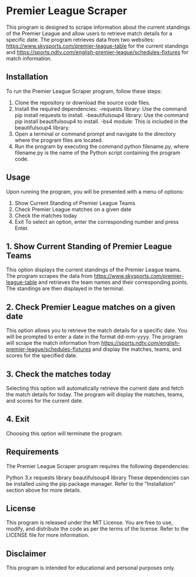 # Premier League Scraper
This program is designed to scrape information about the current standings of the Premier League and allow users to retrieve match details for a specific date. The program retrieves data from two websites: https://www.skysports.com/premier-league-table for the current standings and https://sports.ndtv.com/english-premier-league/schedules-fixtures for match information. 

## Installation
To run the Premier League Scraper program, follow these steps:

1. Clone the repository or download the source code files.
2. Install the required dependencies:
   -requests library: Use the command pip install requests to install.
   -beautifulsoup4 library: Use the command pip install beautifulsoup4 to install.
   -bs4 module: This is included in the beautifulsoup4 library.
3. Open a terminal or command prompt and navigate to the directory where the program files are located.
4. Run the program by executing the command python filename.py, where filename.py is the name of the Python script containing the program code.

## Usage
Upon running the program, you will be presented with a menu of options:

1. Show Current Standing of Premier League Teams
2. Check Premier League matches on a given date
3. Check the matches today
4. Exit
To select an option, enter the corresponding number and press Enter.

## 1. Show Current Standing of Premier League Teams
This option displays the current standings of the Premier League teams. The program scrapes the data from https://www.skysports.com/premier-league-table and retrieves the team names and their corresponding points. The standings are then displayed in the terminal.

## 2. Check Premier League matches on a given date
This option allows you to retrieve the match details for a specific date. You will be prompted to enter a date in the format dd-mm-yyyy. The program will scrape the match information from https://sports.ndtv.com/english-premier-league/schedules-fixtures and display the matches, teams, and scores for the specified date.

## 3. Check the matches today
Selecting this option will automatically retrieve the current date and fetch the match details for today. The program will display the matches, teams, and scores for the current date.

## 4. Exit
Choosing this option will terminate the program.

## Requirements
The Premier League Scraper program requires the following dependencies:

Python 3.x
requests library
beautifulsoup4 library
These dependencies can be installed using the pip package manager. Refer to the "Installation" section above for more details.

## License
This program is released under the MIT License. You are free to use, modify, and distribute the code as per the terms of the license. Refer to the LICENSE file for more information.

## Disclaimer
This program is intended for educational and personal purposes only. 

